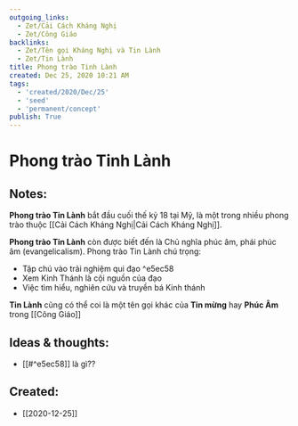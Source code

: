 ```yaml
---
outgoing_links:
  - Zet/Cải Cách Kháng Nghị
  - Zet/Công Giáo
backlinks:
  - Zet/Tên gọi Kháng Nghị và Tin Lành
  - Zet/Tin Lành
title: Phong trào Tinh Lành
created: Dec 25, 2020 10:21 AM
tags:
  - 'created/2020/Dec/25'
  - 'seed'
  - 'permanent/concept'
publish: True
---
```

# Phong trào Tinh Lành

## Notes:
**Phong trào Tin Lành** bắt đầu cuối thế kỷ 18 tại Mỹ, là một trong nhiều phong trào thuộc [[Cải Cách Kháng Nghị|Cải Cách Kháng Nghị]]. 

**Phong trào Tin Lành** còn được biết đến là Chủ nghĩa phúc âm, phái phúc âm (evangelicalism). Phong trào Tin Lành chú trọng:

- Tập chú vào trải nghiệm qui đạo ^e5ec58
- Xem Kinh Thánh là cội nguồn của đạo
- Việc tìm hiểu, nghiên cứu và truyền bá Kinh thánh

**Tin Lành** cũng có thể coi là một tên gọi khác của **Tin mừng** hay **Phúc Âm** trong [[Công Giáo]]

## Ideas & thoughts:
- [[#^e5ec58]] là gì??


## Created:
- [[2020-12-25]]
